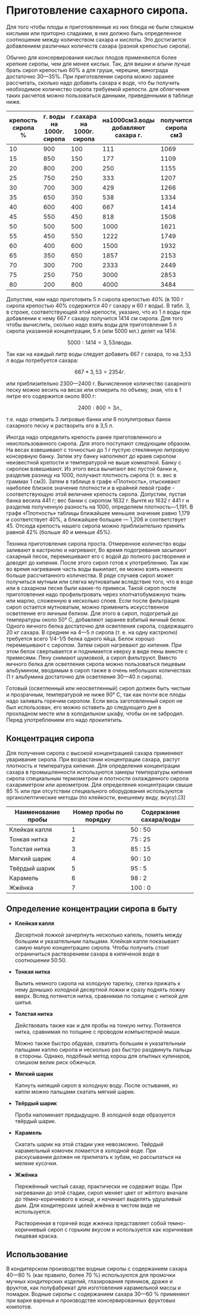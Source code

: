 # Приготовление сахарного сиропа.

Для того чтобы плоды и приготовленные из них блюда не были слишком кислыми или приторно сладкими, в них должно быть определенное соотношение между количеством сахара и кислоты. Это достигается добавлением различных количеств сахара (разной крепостью сиропа).

Обычно для консервирования кислых плодов применяются более крепкие сиропы, чем для менее кислых. Так, для вишни и алычи лучше брать сироп крепостью 60% а для груши, черешни, винограда достаточно 30—35%. При приготовлении сиропа можно заранее рассчитать, сколько надо добавить сахара к воде, что бы получить необходимое количество сиропа требуемой крепости. для облегчения таких расчетов можно пользоваться данными, приведенными в таблице ниже.

|крепость сиропа % |г. воды на 1000г. сиропа |г.сахара на 1000г. сиропа |на1000см3.воды добавляют сахара г. |получится сиропа см3 |плотность сиропа при 15 С |Темп.кипения сиропа|
|------------------|-------------------------|--------------------------|-----------------------------------|---------------------|--------------------------|-------------------|
| 10 | 900 | 100 | 111  | 1069 | 1,039 | 100,4 |
| 15 | 850 | 150 | 177  | 1109 | 1,060 | 100,5 |
| 20 | 800 | 200 | 250  | 1155 | 1,082 | 100,6 |
| 25 | 750 | 250 | 333  | 1207 | 1,105 | 100,7 |
| 30 | 700 | 300 | 429  | 1266 | 1,129 | 101,0 |
| 35 | 650 | 350 | 538  | 1334 | 1,153 | 101,2 |
| 40 | 600 | 400 | 667  | 1414 | 1,179 | 101,5 |
| 45 | 550 | 450 | 818  | 1508 | 1,206 | 101,7 |
| 50 | 500 | 500 | 1000 | 1621 | 1,233 | 102,0 |
| 55 | 450 | 550 | 1222 | 1749 | 1,263 | 102,5 |
| 60 | 400 | 600 | 1500 | 1932 | 1,295 | 103,0 |
| 65 | 350 | 650 | 1857 | 2153 | 1,326 | 104,2 |
| 70 | 300 | 700 | 2333 | 2449 | 1,361 | 106,5 |
| 75 | 250 | 750 | 3000 | 2853 | 1,397 | 108,2 |
| 80 | 200 | 800 | 4000 | 3484 | 1,435 | 115,0 |

Допустим, нам надо приготовить 5 л сиропа крепостью 40% (в 100 г сиропа крепостью 40% содержится 40 г сахару и 60 г воды). В табл. 3, в строке, соответствующей этой крепости, указано, что из 1 л воды при добавлении к нему 667 г сахару получится 1414 см сиропа. Для того чтобы вычислить, сколько надо взять воды для приготовления 5 л сиропа указанной концентрации, 5 л (или 5000 мл.) делят на 1414:

$$ 5000: 1414 = 3,53 л воды. $$

Так как на каждый литр воды следует добавить 667 г сахара, то на 3,53 л воды потребуется сахара:

$$ 667 * 3,53 =2354 г. $$

или приблизительно 2300—2400 г. Вычисленное количество сахарного песку можно весить на весах или отмерить по объему, зная, что в 1 литре его содержится около 800 г:

$$ 2400 : 800= 3 л., $$

т.е. надо отмерить З литровые банки или 6 полулитровых банок сахарного песку и растворить его в 3,5 л.

Иногда надо определить крепость ранее приготовленного и неиспользованного сиропа. Для этого поступают следующим образом. На весах взвешивают с точностью до 1 г пустую стеклянную литровую консервную банку. Затем эту банку наполняют до краев сиропом неизвестной крепости и температурой не выше комнатной. Банку с сиропом взвешивают. Из этого веса вычитают вес пустой банки и, разделив разницу на 1000, получают плотность сиропа (т. е. вес в граммах 1 см3). Затем в таблице в графе «Плотность», отыскивают наиболее близкое значение плотности и в крайней левой графе - соответствующую этой величине крепость сиропа. Допустим, пустая банка весила 441 г; вес банки с сиропом 1632 г. Вычтя из 1632 г 441 г и разделив полученную разность на 1000, определяем плотность—1,191. В графе «Плотность» таблицы ближайшее меньшее значение равно 1,179 и соответствует 40%, а ближайшее большее — 1,206 и соответствует 45. Отсюда крепость нашего сиропа можно приблизительно принять равной 42% (больше 40 и меньше 45%).

Техника приготовления сиропа проста. Отмеренное количество воды заливают в кастрюлю и нагревают, Во время подогревания засыпают сахарный песок, перемешивают его с водой до полного растворения и доводят до кипения. После этого сироп готов к употреблению. Так как во время нагревания часть воды выкипает, ее можно взять немного больше рассчитанного количества. В ряде случаев сироп может получиться мутным или слегка мутноватым вследствие того, что в воде или в сахарном песке были какие-то примеси. Такой сироп после приготовления надо профильтровать через хлопчатобумажную ткань или марлю, сложенную в несколько слоев. Если после фильтрация сироп остается мутноватым, можно применить искусственное осветление его яичным белком. Для этого в сироп, подогретый до температуры около 50° С, добавляют заранее взбитый яичный белок. Одного яичного белка достаточно для осветления сиропа, содержащего 20 кг сахара. В среднем на 4—5 л сиропа (т. е. на одну кастрюлю) требуется всего 1/4-1/5 белка одного яйца. Белок хорошо перемешивают с сиропом. Затем сироп нагревают до кипения. При этом белок свертывается и поднимается кверху в виде пены вместе с примесями. Пену снимают шумовкой, а сироп фильтруют. Вместо яичного белка для осветления сиропа можно пользоваться пищевым альбумином, вводимым в сироп также в очень небольших количествах (1 г альбумина достаточно для осветления 30—40 л сиропа).

Готовый (осветленный или неосветленный) сироп должен быть чистым и прозрачным, температурой не ниже 90° С, так как почти все плоды надо заливать горячим сиропом. Если весь заготовленный сироп не был использован, его можно оставить до следующего дня в прохладном месте или в холодильном шкафу, чтобы он не забродил. Перед употреблением его надо прокипятить.

## Концентрация сиропа

Для получения сиропа с высокой концентрацией сахара применяют уваривание сиропа. При возрастании концентрации сахара, растут плотность и температура кипения. Для определения концентрации сахара в промышленности используются замеры температуры кипения сиропа специальным термометром и плотности охлажденного сиропа сахариметром или ареометром. Для определения концентрации свыше 85 % или при отсутствии специального оборудования используются органолептические методы (по клейкости, внешнему виду, вкусу).[3]

| Наименование пробы | Номер пробы по порядку | Содержание сахара/воды |
|--------------------|------------------------|------------------------|
| Клейкая капля      | 1                      | 50 : 50                |
| Тонкая нитка       | 2                      | 75 : 25                |
| Толстая нитка      | 3                      | 85 : 15                |
| Мягкий шарик       | 4                      | 90 : 10                |
| Твёрдый шарик      | 5                      | 95 : 5                 |
| Карамель           | 6                      | 98 : 2                 |
| Жжёнка             | 7                      | 100 : 0                |

## Определение концентрации сиропа в быту

- **Клейкая капля**

  Десертной ложкой зачерпнуть несколько капель, помять между большим и указательным пальцами. Клейкая капля показывает самую малую концентрацию сиропа. Чтобы получить стоит ограничиться растворением сахара в кипяченой воде в соотношении 50:50.

- **Тонкая нитка**

  Вылить немного сиропа на холодную тарелку, слегка прижать к нему донышко холодной десертной ложки и сразу поднять ложку вверх. Вслед потянется нитка, сравнимая по толщине с ниткой для шитья.

- **Толстая нитка**

  Действовать также как и для пробы на тонкую нитку. Потянется нитка, сравнимая по толщине с проводом компьютерной мыши.

  Можно также быстро обдувая, схватить большим и указательным пальцами каплю сиропа и несколько раз быстро раздвинуть пальцы в стороны. Однако, подобный метод хорош для опытных кулинаров, слишком велик риск обжечься.

- **Мягкий шарик**

  Капнуть кипящий сироп в холодную воду. После остывания, из капли можно пальцами скатать мягкий шарик.

- **Твёрдый шарик**

  Проба напоминает предыдущую. В холодной воде образуется твёрдый шарик.

- **Карамель**

  Скатать шарик на этой стадии уже невозможно. Твёрдый карамельный комочек ломается в холодной воде. При раскусывании должен не прилипать к зубам, но рассыпаться на мелкие кусочки.

- **Жжёнка**

  Пережённый чистый сахар, практически не содержит воды. При нагревании до этой стадии, сироп меняет цвет от жёлтого вначале до тёмно-коричневого в конце, и начинает выделять удушливый дым. Для кондитерских целей жжёнка в чистом виде не используется.

  Растворенная в горячей воде жженка представляет собой темно-коричневый сироп с горьким вкусом и используется как коричневая пищевая краска.

## Использование

В кондитерском производстве водные сиропы с содержанием сахара 40—80 % (как правило, более 70 %) используются для промочки мучных кондитерских изделий, глазирования пряников, драже и фруктов, как полуфабрикат для изготовления карамельной массы и помадки. Водные сиропы с содержанием сахара 30—60 % применяют при варке варенья и производстве консервированных фруктовых компотов.
